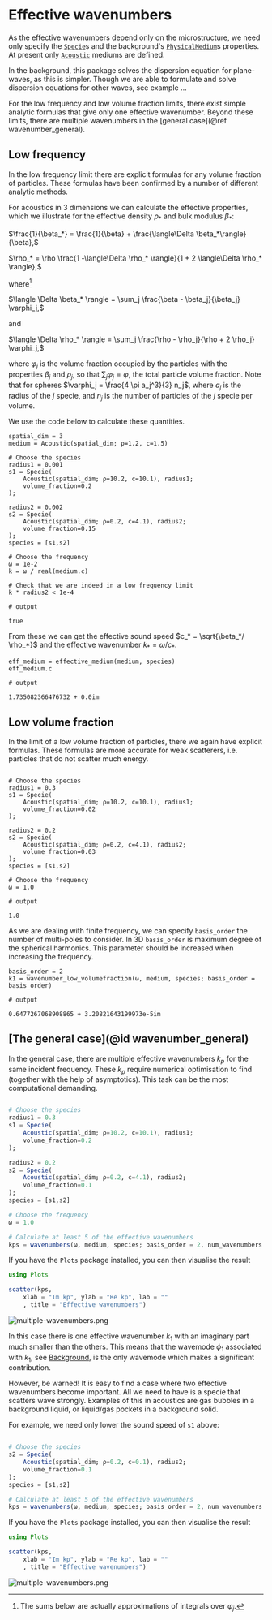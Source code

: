 # Effective wavenumbers

As the effective wavenumbers depend only on the microstructure, we need only specify the [`Specie`](@ref)s and the background's [`PhysicalMedium`](@ref)s properties. At present only [`Acoustic`](@ref) mediums are defined.

In the background, this package solves the dispersion equation for plane-waves, as this is simpler. Though we are able to formulate and solve dispersion equations for other waves, see example ...

For the low frequency and low volume fraction limits, there exist simple analytic formulas that give only one effective wavenumber. Beyond these limits, there are multiple wavenumbers in the [general case](@ref wavenumber_general).

## Low frequency

In the low frequency limit there are explicit formulas for any volume fraction of particles. These formulas have been confirmed by a number of different analytic methods.

For acoustics in 3 dimensions we can calculate the effective properties, which we illustrate for the effective density $\rho_*$ and bulk modulus $\beta_*$:

$\frac{1}{\beta_*} = \frac{1}{\beta} + \frac{\langle\Delta \beta_*\rangle}{\beta},$

$\rho_* = \rho \frac{1 -\langle\Delta \rho_* \rangle}{1 + 2 \langle\Delta \rho_* \rangle},$

where[^1]

[^1]: The sums below are actually approximations of integrals over $\varphi_j$.

$\langle \Delta \beta_* \rangle  =  \sum_j \frac{\beta - \beta_j}{\beta_j}  \varphi_j,$

and

$\langle \Delta \rho_* \rangle  =  \sum_j \frac{\rho - \rho_j}{\rho + 2 \rho_j}   \varphi_j,$

where $\varphi_j$ is the volume fraction occupied by the particles with the properties $\beta_j$ and $\rho_j$, so that $\sum_j \varphi_j = \varphi$, the total particle volume fraction. Note that for spheres $\varphi_j = \frac{4 \pi a_j^3}{3} n_j$, where $a_j$ is the radius of the $j$ specie, and $n_j$ is the number of particles of the $j$ specie per volume.


We use the code below to calculate these quantities.

```jldoctest 2; setup = :(using EffectiveWaves)
spatial_dim = 3
medium = Acoustic(spatial_dim; ρ=1.2, c=1.5)

# Choose the species
radius1 = 0.001
s1 = Specie(
    Acoustic(spatial_dim; ρ=10.2, c=10.1), radius1;
    volume_fraction=0.2
);

radius2 = 0.002
s2 = Specie(
    Acoustic(spatial_dim; ρ=0.2, c=4.1), radius2;
    volume_fraction=0.15
);
species = [s1,s2]

# Choose the frequency
ω = 1e-2
k = ω / real(medium.c)

# Check that we are indeed in a low frequency limit
k * radius2 < 1e-4

# output

true
```

From these we can get the effective sound speed $c_* = \sqrt{\beta_*/ \rho_*}$ and the effective wavenumber $k_* = \omega / c_*$.
```jldoctest 2
eff_medium = effective_medium(medium, species)
eff_medium.c

# output

1.735082366476732 + 0.0im
```


## Low volume fraction

In the limit of a low volume fraction of particles, there we again have explicit formulas. These formulas are more accurate for weak scatterers, i.e. particles that do not scatter much energy.
```jldoctest 2; output = false

# Choose the species
radius1 = 0.3
s1 = Specie(
    Acoustic(spatial_dim; ρ=10.2, c=10.1), radius1;
    volume_fraction=0.02
);

radius2 = 0.2
s2 = Specie(
    Acoustic(spatial_dim; ρ=0.2, c=4.1), radius2;
    volume_fraction=0.03
);
species = [s1,s2]

# Choose the frequency
ω = 1.0

# output

1.0
```
As we are dealing with finite frequency, we can specify `basis_order` the number of multi-poles to consider. In 3D `basis_order` is maximum degree of the spherical harmonics. This parameter should be increased when increasing the frequency.
```jldoctest 2
basis_order = 2
k1 = wavenumber_low_volumefraction(ω, medium, species; basis_order = basis_order)

# output

0.6477267068908865 + 3.20821643199973e-5im
```

## [The general case](@id wavenumber_general)
In the general case, there are multiple effective wavenumbers $k_p$ for the same incident frequency. These $k_p$ require numerical optimisation to find (together with the help of asymptotics). This task can be the most computational demanding.
```julia

# Choose the species
radius1 = 0.3
s1 = Specie(
    Acoustic(spatial_dim; ρ=10.2, c=10.1), radius1;
    volume_fraction=0.2
);

radius2 = 0.2
s2 = Specie(
    Acoustic(spatial_dim; ρ=0.2, c=4.1), radius2;
    volume_fraction=0.1
);
species = [s1,s2]

# Choose the frequency
ω = 1.0

# Calculate at least 5 of the effective wavenumbers
kps = wavenumbers(ω, medium, species; basis_order = 2, num_wavenumbers = 5)
```
If you have the `Plots` package installed, you can then visualise the result
```julia
using Plots

scatter(kps,
    xlab = "Im kp", ylab = "Re kp", lab = ""
    , title = "Effective wavenumbers")
```
![multiple-wavenumbers.png](../assets/multiple-wavenumbers.png)

In this case there is one effective wavenumber $k_1$ with an imaginary part much smaller than the others. This means that the wavemode $\phi_1$ associated with $k_1$, see [Background](@ref), is the only wavemode which makes a significant contribution.

However, be warned! It is easy to find a case where two effective wavenumbers become important. All we need to have is a specie that scatters wave strongly. Examples of this in acoustics are gas bubbles in a background liquid, or liquid/gas pockets in a background solid.

For example, we need only lower the sound speed of `s1` above:
```julia

# Choose the species
s2 = Specie(
    Acoustic(spatial_dim; ρ=0.2, c=0.1), radius2;
    volume_fraction=0.1
);
species = [s1,s2]

# Calculate at least 5 of the effective wavenumbers
kps = wavenumbers(ω, medium, species; basis_order = 2, num_wavenumbers = 5)
```
If you have the `Plots` package installed, you can then visualise the result
```julia
using Plots

scatter(kps,
    xlab = "Im kp", ylab = "Re kp", lab = ""
    , title = "Effective wavenumbers")
```
![multiple-wavenumbers.png](../assets/multiple-wavenumbers-2.png)
